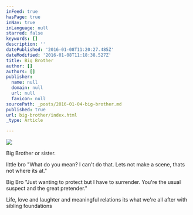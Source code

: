 ```yaml
---
inFeed: true
hasPage: true
inNav: true
inLanguage: null
starred: false
keywords: []
description: ''
datePublished: '2016-01-08T11:20:27.485Z'
dateModified: '2016-01-08T11:18:38.527Z'
title: Big Brother
author: []
authors: []
publisher:
  name: null
  domain: null
  url: null
  favicon: null
sourcePath: _posts/2016-01-04-big-brother.md
published: true
url: big-brother/index.html
_type: Article

---
```

![](https://the-grid-user-content.s3-us-west-2.amazonaws.com/00301ab9-8a82-4a4a-ab7c-f64a47660d32.jpg)

Big Brother or sister. 

little bro
"What do you mean?
I can't do that.
Lets not make a scene,
thats not where its at." 

Big Bro
"Just wanting to protect 
but I have to surrender.
You're the usual suspect
and the great pretender." 

Life, love and laughter
and meaningful relations
its what we're all after
with sibling foundations